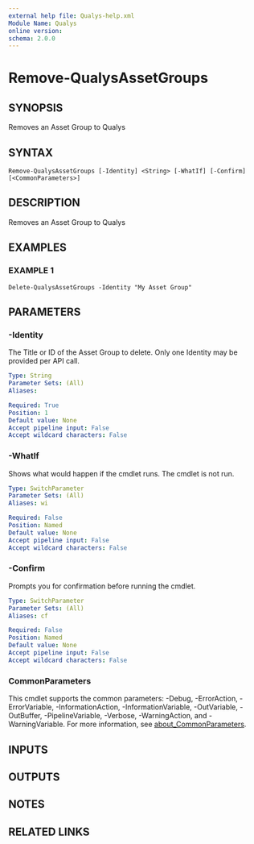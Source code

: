 ```yaml
---
external help file: Qualys-help.xml
Module Name: Qualys
online version:
schema: 2.0.0
---
```


# Remove-QualysAssetGroups

## SYNOPSIS
Removes an Asset Group to Qualys

## SYNTAX

```
Remove-QualysAssetGroups [-Identity] <String> [-WhatIf] [-Confirm] [<CommonParameters>]
```

## DESCRIPTION
Removes an Asset Group to Qualys

## EXAMPLES

### EXAMPLE 1
```
Delete-QualysAssetGroups -Identity "My Asset Group"
```

## PARAMETERS

### -Identity
The Title or ID of the Asset Group to delete.
Only one Identity may be provided per API call.

```yaml
Type: String
Parameter Sets: (All)
Aliases:

Required: True
Position: 1
Default value: None
Accept pipeline input: False
Accept wildcard characters: False
```

### -WhatIf
Shows what would happen if the cmdlet runs.
The cmdlet is not run.

```yaml
Type: SwitchParameter
Parameter Sets: (All)
Aliases: wi

Required: False
Position: Named
Default value: None
Accept pipeline input: False
Accept wildcard characters: False
```

### -Confirm
Prompts you for confirmation before running the cmdlet.

```yaml
Type: SwitchParameter
Parameter Sets: (All)
Aliases: cf

Required: False
Position: Named
Default value: None
Accept pipeline input: False
Accept wildcard characters: False
```

### CommonParameters
This cmdlet supports the common parameters: -Debug, -ErrorAction, -ErrorVariable, -InformationAction, -InformationVariable, -OutVariable, -OutBuffer, -PipelineVariable, -Verbose, -WarningAction, and -WarningVariable. For more information, see [about_CommonParameters](http://go.microsoft.com/fwlink/?LinkID=113216).

## INPUTS

## OUTPUTS

## NOTES

## RELATED LINKS
